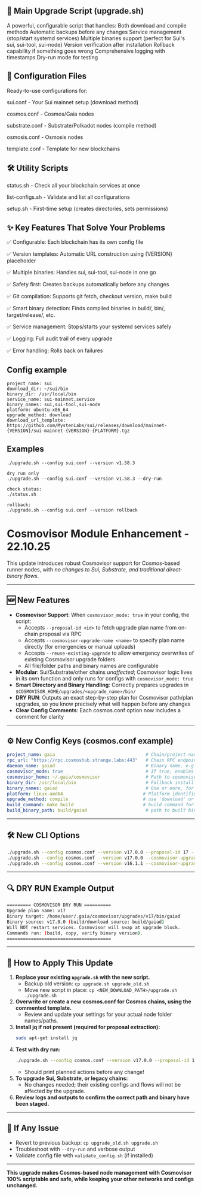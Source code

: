 ## 🎯 Main Upgrade Script (upgrade.sh)
A powerful, configurable script that handles:
Both download and compile methods
Automatic backups before any changes
Service management (stop/start systemd services)
Multiple binaries support (perfect for Sui's sui, sui-tool, sui-node)
Version verification after installation
Rollback capability if something goes wrong
Comprehensive logging with timestamps
Dry-run mode for testing

## 🔧 Configuration Files
Ready-to-use configurations for:

sui.conf - Your Sui mainnet setup (download method)

cosmos.conf - Cosmos/Gaia nodes

substrate.conf - Substrate/Polkadot nodes (compile method)

osmosis.conf - Osmosis nodes

template.conf - Template for new blockchains

## 🛠️ Utility Scripts
status.sh - Check all your blockchain services at once

list-configs.sh - Validate and list all configurations

setup.sh - First-time setup (creates directories, sets permissions)

## ✨ Key Features That Solve Your Problems
✅ Configurable: Each blockchain has its own config file

✅ Version templates: Automatic URL construction using {VERSION} placeholder

✅ Multiple binaries: Handles sui, sui-tool, sui-node in one go

✅ Safety first: Creates backups automatically before any changes

✅ Git compilation: Supports git fetch, checkout version, make build

✅ Smart binary detection: Finds compiled binaries in build/, bin/, target/release/, etc.

✅ Service management: Stops/starts your systemd services safely

✅ Logging: Full audit trail of every upgrade

✅ Error handling: Rolls back on failures

## Config example
```
project_name: sui
download_dir: ~/sui/bin
binary_dir: /usr/local/bin
service_name: sui-mainnet.service
binary_names: sui,sui-tool,sui-node
platform: ubuntu-x86_64
upgrade_method: download
download_url_template: https://github.com/MystenLabs/sui/releases/download/mainnet-{VERSION}/sui-mainnet-{VERSION}-{PLATFORM}.tgz

```


## Examples
```
./upgrade.sh --config sui.conf --version v1.58.3

dry run only
./upgrade.sh --config sui.conf --version v1.58.3 --dry-run

check status:
./status.sh

rollback:
./upgrade.sh --config sui.conf --version rollback
```

# Cosmovisor Module Enhancement - 22.10.25

This update introduces robust Cosmovisor support for Cosmos-based runner nodes, with *no changes to Sui, Substrate, and traditional direct-binary flows*.

---

## 🆕 New Features

- **Cosmovisor Support**: When `cosmovisor_mode: true` in your config, the script:
    - Accepts `--proposal-id <id>` to fetch upgrade plan name from on-chain proposal via RPC
    - Accepts `--cosmovisor-upgrade-name <name>` to specify plan name directly (for emergencies or manual uploads)
    - Accepts `--reuse-existing-upgrade` to allow emergency overwrites of existing Cosmovisor upgrade folders
    - All file/folder paths and binary names are configurable
- **Modular**: Sui/Substrate/other chains *unaffected*; Cosmovisor logic lives in its own function and only runs for configs with `cosmovisor_mode: true`
- **Smart Directory and Binary Handling**: Correctly prepares upgrades in `$COSMOVISOR_HOME/upgrades/<upgrade_name>/bin/`
- **DRY RUN**: Outputs an exact step-by-step plan for Cosmovisor path/plan upgrades, so you know precisely what will happen before any changes
- **Clear Config Comments**: Each cosmos.conf option now includes a comment for clarity

---

## ⚙️ New Config Keys (cosmos.conf example)

```yaml
project_name: gaia                                  # Chain/project name for logging
rpc_url: "https://rpc.cosmoshub.strange.labs:443"   # Chain RPC endpoint, used to fetch proposal/plans
daemon_name: gaiad                                  # Binary name, e.g. gaiad, osmosisd
cosmovisor_mode: true                               # If true, enables cosmovisor-centric upgrades
cosmovisor_home: ~/.gaia/cosmovisor                 # Path to cosmovisor home base dir
binary_dir: /usr/local/bin                          # Fallback install dir (for non-cosmovisor compatibility)
binary_names: gaiad                                 # One or more, for future multi-binary upgrades
platform: linux-amd64                              # Platform identifier for any templating
upgrade_method: compile                            # use 'download' or 'compile'
build_command: make build                          # build command for binary compilation
build_binary_path: build/gaiad                      # path to built binary relative to project root
```

---

## 🛠️ New CLI Options

```bash
./upgrade.sh --config cosmos.conf --version v17.0.0 --proposal-id 17 --dry-run
./upgrade.sh --config cosmos.conf --version v17.0.0 --cosmovisor-upgrade-name v17         # for manual plan name
./upgrade.sh --config cosmos.conf --version v16.1.1 --cosmovisor-upgrade-name v16 --reuse-existing-upgrade
```

---

## 🔍 DRY RUN Example Output

```bash
========= COSMOVISOR DRY RUN ==========
Upgrade plan name: v17
Binary target: /home/user/.gaia/cosmovisor/upgrades/v17/bin/gaiad
Binary source: v17.0.0 (build/download source: build/gaiad)
Will NOT restart services. Cosmovisor will swap at upgrade block.
Commands run: (build, copy, verify binary version).
=======================================
```

---

## 🚀 How to Apply This Update

1. **Replace your existing `upgrade.sh` with the new script.**
    - Backup old version: `cp upgrade.sh upgrade_old.sh`
    - Move new script in place: `cp <NEW_DOWNLOAD_PATH>/upgrade.sh ./upgrade.sh`
2. **Overwrite or create a new cosmos.conf for Cosmos chains, using the commented template.**
    - Review and update your settings for your actual node folder names/paths.
3. **Install jq if not present (required for proposal extraction):**
    ```bash
    sudo apt-get install jq
    ```
4. **Test with dry run:**
    ```bash
    ./upgrade.sh --config cosmos.conf --version v17.0.0 --proposal-id 17 --dry-run
    ```
    - Should print planned actions before any change!
5. **To upgrade Sui, Substrate, or legacy chains:**
    - No changes needed; their existing configs and flows will not be affected by the upgrade.
6. **Review logs and outputs to confirm the correct path and binary have been staged.**

---

## 🛑 If Any Issue

- Revert to previous backup: `cp upgrade_old.sh upgrade.sh`
- Troubleshoot with `--dry-run` and verbose output
- Validate config file with `validate_config.sh` (if installed)

---

**This upgrade makes Cosmos-based node management with Cosmovisor 100% scriptable and safe, while keeping your other networks and configs unchanged.**
